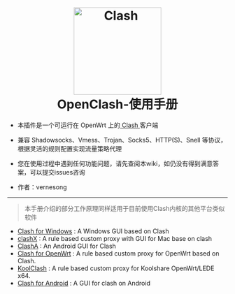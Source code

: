 <h1 align="center">
  <img src="https://github.com/Dreamacro/clash/raw/master/docs/logo.png" alt="Clash" width="200">
  <br>OpenClash-使用手册<br>
</h1>

* 本插件是一个可运行在 OpenWrt 上的<a href="https://github.com/Dreamacro/clash" target="_blank"> Clash </a>客户端

* 兼容 Shadowsocks、Vmess、Trojan、Socks5、HTTP(S)、Snell 等协议，根据灵活的规则配置实现流量策略代理

* 您在使用过程中遇到任何功能问题，请先查阅本wiki，如仍没有得到满意答案，可以提交issues咨询

* 作者：vernesong
***
> 本手册介绍的部分工作原理同样适用于目前使用Clash内核的其他平台类似软件

* [Clash for Windows](https://github.com/Fndroid/clash_for_windows_pkg) : A Windows GUI based on Clash
* [clashX](https://github.com/yichengchen/clashX) : A rule based custom proxy with GUI for Mac base on clash
* [ClashA](https://github.com/ccg2018/ClashA) : An Android GUI for Clash
* [Clash for OpenWrt](https://github.com/frainzy1477/clash) : A rule based custom proxy for OpenWrt based on Clash.
* [KoolClash](https://github.com/SukkaW/Koolshare-Clash) : A rule based custom proxy for Koolshare OpenWrt/LEDE x64.
* [Clash for Android](https://github.com/Kr328/ClashForAndroid) : A GUI for clash on Android